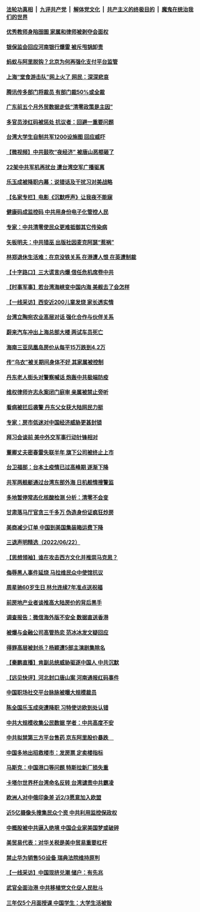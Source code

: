 ####  [法轮功真相](../../../../basic/blob/master/README.md?t=06240503) &nbsp;|&nbsp; [九评共产党](../../../../9ping.md/blob/master/README.md?t=06240503) &nbsp;|&nbsp; [解体党文化](../../../../jtdwh.md/blob/master/README.md?t=06240503)  &nbsp;|&nbsp; [共产主义的终极目的](../../../../gczydzjmd.md/blob/master/README.md?t=06240503) &nbsp;|&nbsp; [魔鬼在统治我们的世界](../../../../mgztzwmdsj.md/blob/master/README.md?t=06240503) 

#### [优秀教师身陷囹圄 家属和律师被剥夺会面权](../pages/nsc413/n13765832.md?t=06240503) 

#### [银保监会回应河南银行爆雷 被斥甩锅卸责](../pages/nsc413/n13765974.md?t=06240503) 

#### [蚂蚁与阿里脱钩？北京为何再强化支付平台监管](../pages/nsc413/n13765997.md?t=06240503) 

#### [上海“堂食游击队”网上火了 网民：深深悲哀](../pages/nsc413/n13766026.md?t=06240503) 

#### [腾讯传多部门将裁员 有部门裁50%或全裁](../pages/nsc413/n13766047.md?t=06240503) 

#### [广东前五个月外贸数据走低“清零政策是主因”](../pages/nsc413/n13765833.md?t=06240503) 

#### [多官员涉红码被惩处 抗议者：回避一重要问题](../pages/nsc413/n13766067.md?t=06240503) 

#### [台湾大学生自制共军1200设施图 回应威吓](../pages/nsc413/n13766055.md?t=06240503) 

#### [【微视频】中共鼓吹“夜经济” 被唐山恶棍砸了](../pages/nsc413/n13765927.md?t=06240503) 

#### [22架中共军机再扰台 遭台湾空军广播驱离](../pages/nsc413/n13766011.md?t=06240503) 

#### [乐玉成被降职内幕：说错话及干扰习对美战略](../pages/nsc413/n13765372.md?t=06240503) 

#### [【名家专栏】电影《沉默呼声》让我夜不能寐](../pages/nsc413/n13765897.md?t=06240503) 

#### [健康码成监控码 中共用身份电子化管控人民](../pages/nsc413/n13766021.md?t=06240503) 

#### [专家：中共清零使民众更难抵御其它传染病](../pages/nsc413/n13765944.md?t=06240503) 

#### [矢板明夫：中共猎巫 出版社因麦克阿瑟“惹祸”](../pages/nsc413/n13765782.md?t=06240503) 

#### [林郑退休生活难：在京没铁关系 在港遭人恨 在英遭制裁](../pages/nsc413/n13765995.md?t=06240503) 

#### [【十字路口】三大谎言内爆 信任危机席卷中共](../pages/nsc413/n13765841.md?t=06240503) 

#### [【时事军事】若台湾海峡变中国内海 美舰去了会怎样](../pages/nsc413/n13765307.md?t=06240503) 

#### [【一线采访】西安近200儿童发烧 家长透实情](../pages/nsc413/n13765561.md?t=06240503) 

#### [台湾立陶宛农业高层对话 强化合作与伙伴关系](../pages/nsc413/n13765844.md?t=06240503) 

#### [蔚来汽车冲出上海总部大楼 两试车员死亡](../pages/nsc413/n13765765.md?t=06240503) 

#### [海南三亚凤凰岛房价从每平15万跌到4.2万](../pages/nsc413/n13765703.md?t=06240503) 

#### [传“乌衣”被关期间身体不好 其家属被控制](../pages/nsc413/n13765751.md?t=06240503) 

#### [丹东老人街头对警察喊话 炮轰中共极端防疫](../pages/nsc413/n13765766.md?t=06240503) 

#### [维权律师许志永案闭门庭审 亲属被禁止旁听](../pages/nsc413/n13765753.md?t=06240503) 

#### [看病被拦后袭警 丹东父女获大陆网民力挺](../pages/nsc413/n13765748.md?t=06240503) 

#### [专家：房市低迷对中国经济威胁更甚封锁](../pages/nsc413/n13765712.md?t=06240503) 

#### [拜习会谈前 美中外交军事行动针锋相对](../pages/nsc413/n13765122.md?t=06240503) 

#### [董卿丈夫密春雷失联半年 旗下公司被终止上市](../pages/nsc413/n13765607.md?t=06240503) 

#### [台卫福部：台本土疫情已过高峰期 逐渐下降](../pages/nsc413/n13765605.md?t=06240503) 

#### [共军两舰艇通过台湾东部外海 日机舰情搜警监](../pages/nsc413/n13765645.md?t=06240503) 

#### [多地暂停常态化核酸检测 分析：清零不会变](../pages/nsc413/n13765571.md?t=06240503) 

#### [甘肃落马厅官贪三千多万 伪造身份证疯狂炒房](../pages/nsc413/n13765690.md?t=06240503) 

#### [美商减少订单 中国到美国集装箱运费下降](../pages/nsc413/n13765508.md?t=06240503) 

#### [三退声明精选（2022/06/22）](../pages/nsc413/n13765601.md?t=06240503) 


#### [【思想领袖】谁在攻击西方文化并推崇马克思？](../pages/nsc413/n13740086.md?t=06240503) 

#### [侮辱黑人事件延烧 马拉维民众中使馆抗议](../pages/nsc413/n13765553.md?t=06240503) 

#### [周星驰60岁生日 林允连续7年准点送祝福](../pages/nsc413/n13765439.md?t=06240503) 

#### [前房地产业者谈推高大陆房价的背后黑手](../pages/nsc413/n13765393.md?t=06240503) 

#### [调查报告：微信海外版不安全 数据直送香港](../pages/nsc413/n13765533.md?t=06240503) 

#### [被爆与金融公司高管热恋 范冰冰发文疑回应](../pages/nsc413/n13765343.md?t=06240503) 

#### [得罪高层被封杀？杨颖遭5部主演剧集除名](../pages/nsc413/n13765387.md?t=06240503) 

#### [【秦鹏直播】肯副总统威胁驱逐中国人 中共沉默](../pages/nsc413/n13765412.md?t=06240503) 

#### [【远见快评】河北封口唐山案 河南通报红码事件](../pages/nsc413/n13765401.md?t=06240503) 

#### [中国职场社交平台脉脉被曝大规模裁员](../pages/nsc413/n13765400.md?t=06240503) 

#### [陈全国乐玉成突遭降职 习特使访欧到处认错](../pages/nsc413/n13763579.md?t=06240503) 

#### [中共大规模收集公民数据 学者：中共高度不安](../pages/nsc413/n13765391.md?t=06240503) 

#### [中共拟禁第三方平台售药 京东阿里股价暴跌　](../pages/nsc413/n13765301.md?t=06240503) 

#### [中国多地出招救楼市：发房票 定卖楼指标](../pages/nsc413/n13765324.md?t=06240503) 

#### [马斯克：中国港口等问题 特斯拉新厂损失重](../pages/nsc413/n13765364.md?t=06240503) 

#### [卡塔尔世界杯台湾命名反转 台湾谴责中共霸凌](../pages/nsc413/n13765273.md?t=06240503) 

#### [欧洲人对中俄印象差 近2/3愿意加入欧盟](../pages/nsc413/n13765290.md?t=06240503) 

#### [近5亿摄像头搜集民众个资 中共利用监控保政权](../pages/nsc413/n13765246.md?t=06240503) 

#### [中概股被中共逼入绝境 中国企业家美国梦或破碎](../pages/nsc413/n13765287.md?t=06240503) 

#### [美贸易代表：对华关税是美中贸易重要杠杆](../pages/nsc413/n13765279.md?t=06240503) 

#### [禁止华为销售5G设备 瑞典法院维持原判](../pages/nsc413/n13765172.md?t=06240503) 

#### [【一线采访】中国现挤兑潮 储户：有先兆](../pages/nsc413/n13764350.md?t=06240503) 

#### [武官全面治港 中共移植党文化促人民批斗](../pages/nsc413/n13765259.md?t=06240503) 

#### [三年仅5个月面授课 中国学生：大学生活被毁](../pages/nsc413/n13765206.md?t=06240503) 

